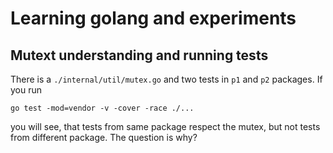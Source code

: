 # Learning golang and experiments

## Mutext understanding and running tests

There is a `./internal/util/mutex.go` and two tests in `p1` and `p2` packages. If you run 
```shell
go test -mod=vendor -v -cover -race ./...
```

you will see, that tests from same package respect the mutex, but not tests from different package. The question is why? 